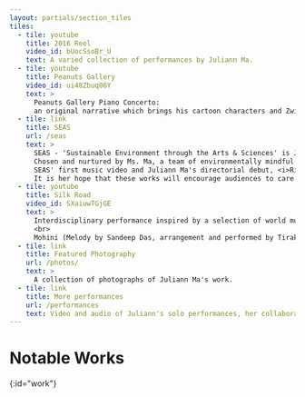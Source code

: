 ```yaml
---
layout: partials/section_tiles
tiles:
  - tile: youtube
    title: 2016 Reel
    video_id: bUocSsoBr_U
    text: A varied collection of performances by Juliann Ma.
  - tile: youtube
    title: Peanuts Gallery
    video_id: ui48Zbuq06Y
    text: >
      Peanuts Gallery Piano Concerto:
      an original narrative which brings his cartoon characters and Zwilich's subtle musical nuances to life.
  - tile: link
    title: SEAS
    url: /seas
    text: >
      SEAS - 'Sustainable Environment through the Arts & Sciences' is Juliann Ma's original artistic initiative to awaken our senses to the growing global issue of climate change.
      Chosen and nurtured by Ms. Ma, a team of environmentally mindful artists strive to immerse audiences, through uniquely collaborative and interdisciplinary performances, in the story of human impact on nature.
      SEAS' first music video and Juliann Ma's directorial debut, <i>Rise, Awaken</i>, was released this past November.
      It is her hope that these works will encourage audiences to care for the home they share with all life on Earth, and take an active role in safeguarding it for the future via outreach, education, and other support for conservation efforts.
  - tile: youtube
    title: Silk Road
    video_id: SXaiuwTGjGE
    text: >
      Interdisciplinary performance inspired by a selection of world music.
      <br>
      Mohini (Melody by Sandeep Das, arrangement and performed by Tirakitataka).
  - tile: link
    title: Featured Photography
    url: /photos/
    text: >
      A collection of photographs of Juliann Ma's work.
  - tile: link
    title: More performances
    url: /performances
    text: Video and audio of Juliann's solo performances, her collaborations, and her projects.
---
```


<!-- Any text below this line will go in front of the tiles listed above -->

# Notable Works
{:id="work"}
<!-- The tag above is a navigation link, as expected by the nav bar. Configure the nav bar in _config.yml -->
